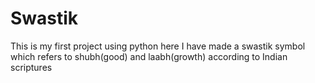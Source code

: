 # Swastik
This is my first project using python here I have made a swastik symbol which refers to shubh(good) and laabh(growth) according to Indian scriptures 
